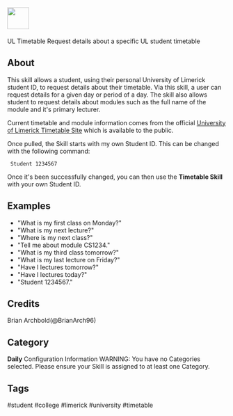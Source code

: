 # <img src='https://raw.githack.com/FortAwesome/Font-Awesome/master/svgs/solid/book.svg' card_color='#6A1A41' width='50' height='50' style='vertical-align:bottom'/>
UL Timetable
Request details about a specific UL student timetable

## About 
This skill allows a student, using their personal University of Limerick student ID, to request details about their timetable. Via this skill, a user can request details for a given day or period of a day.
The skill also allows student to request details about modules such as the full name of the module and it's primary lecturer.

Current timetable and module information comes from the official [University of Limerick Timetable Site](https://www.timetable.ul.ie/) which is available to the public.

Once pulled, the Skill starts with my own Student ID. This can be changed with the following command:

``` Student 1234567```

Once it's been successfully changed, you can then use the **Timetable Skill** with your own Student ID.



## Examples 
* "What is my first class on Monday?"
* "What is my next lecture?"
* "Where is my next class?"
* "Tell me about module CS1234."
* "What is my third class tomorrow?"
* "What is my last lecture on Friday?"
* "Have I lectures tomorrow?"
* "Have I lectures today?"
* "Student 1234567."

## Credits 
Brian Archbold(@BrianArch96)



## Category
**Daily**
Configuration
Information
WARNING: You have no Categories selected. Please ensure your Skill is assigned to at least one Category.

## Tags
#student
#college
#limerick
#university
#timetable
